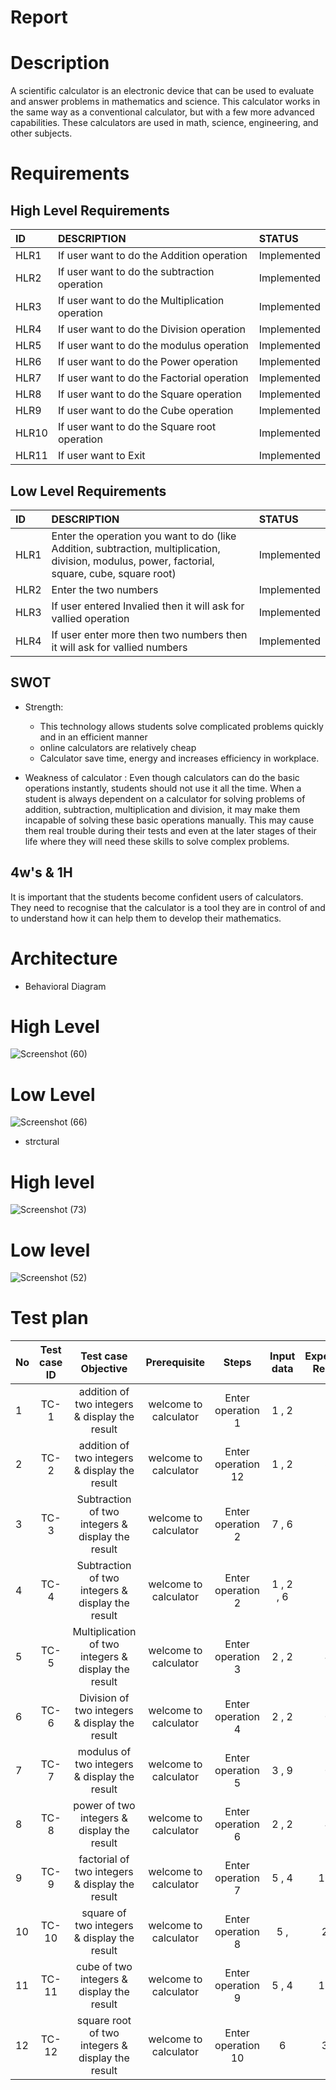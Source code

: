 # Report


# Description 
A scientific calculator is an electronic device that can be used to evaluate and answer problems in mathematics and science. This calculator works in the same way as a conventional calculator, but with a few more advanced capabilities. These calculators are used in math, science, engineering, and other subjects.


# Requirements 

## High Level Requirements
|ID   |DESCRIPTION                                    |STATUS     |
|:----|:----------------------------------------------|:----------|
|HLR1 |If user want to do the Addition operation      |Implemented|
|HLR2 |If user want to do the subtraction operation   |Implemented|
|HLR3 |If user want to do the Multiplication operation|Implemented|
|HLR4 |If user want to do the Division operation      |Implemented|
|HLR5 |If user want to do the modulus operation       |Implemented|
|HLR6 |If user want to do the Power operation         |Implemented|
|HLR7 |If user want to do the Factorial operation     |Implemented|
|HLR8 |If user want to do the Square operation        |Implemented|
|HLR9 |If user want to do the Cube operation          |Implemented|
|HLR10|If user want to do the Square root operation   |Implemented|
|HLR11|If user want to Exit                           |Implemented| 

## Low Level Requirements 
|ID  |DESCRIPTION                                                                                                                                    |STATUS     |
|:---|:----------------------------------------------------------------------------------------------------------------------------------------------|:----------|
|HLR1|Enter the operation you want to do (like Addition, subtraction, multiplication, division, modulus, power, factorial, square, cube, square root)|Implemented|
|HLR2|Enter the two numbers                                                                                                                          |Implemented|
|HLR3|If user entered Invalied then it will ask for vallied operation                                                                                |Implemented|               
|HLR4|If user enter more then two numbers then it will ask for vallied numbers                                                                       |Implemented| 


## SWOT

* Strength:
    * This technology allows students solve complicated problems quickly and in an efficient manner
    * online calculators are relatively cheap
    * Calculator save time, energy and increases efficiency in workplace.

* Weakness of calculator :
Even though calculators can do the basic operations instantly, students should not use it all the time. When a student is always dependent on a calculator for solving problems of addition, subtraction, multiplication and division, it may make them incapable of solving these basic operations manually. This may cause them real trouble during their tests and even at the later stages of their life where they will need these skills to solve complex problems.


## 4w's & 1H
It is important that the students become confident users of calculators. They need to recognise that the calculator is a tool they are in control of and to understand how it can help them to develop their mathematics.

# Architecture

* Behavioral Diagram

# High Level


![Screenshot (60)](https://user-images.githubusercontent.com/98865009/153655273-e5a453c8-80a2-4aa2-9658-b7c628f6f195.png)


# Low Level


![Screenshot (66)](https://user-images.githubusercontent.com/98865009/153655690-2870b5ec-5375-4e8d-869f-df3917876fa8.png)



* strctural 

# High level


![Screenshot (73)](https://user-images.githubusercontent.com/98865009/153656084-7721eefe-eae8-45b0-8913-bfc126de25ac.png)



# Low level

![Screenshot (52)](https://user-images.githubusercontent.com/98865009/153656303-cdbdd202-df90-4d84-b0f4-d699afcd22fd.png)


# Test plan 


|No|Test case ID|Test case Objective                                 |Prerequisite         |Steps             |Input data   |Expected Result|Actual Result        |Status|
|:-|:----------:|:--------------------------------------------------:|:-------------------:|:----------------:|:-----------:|:-------------:|:-------------------:|:----:|
|1 |TC-1        |addition of two integers & display the result       |welcome to calculator|Enter operation  1|1  ,     2   |3              |3                    |Pass  |
|2 |TC-2        |addition of two integers & display the result       |welcome to calculator|Enter operation 12|1  ,     2   |3              |enter valid operation|Fail  |   
|3 |TC-3        |Subtraction of two integers & display the result    |welcome to calculator|Enter operation 2 |7  ,     6   |1              |1                    |Pass  |
|4 |TC-4        |Subtraction of two integers & display the result    |welcome to calculator|Enter operation 2 |1 , 2 ,    6 |1              |enter valid number   |Fail  |
|5 |TC-5        |Multiplication of two integers & display the result |welcome to calculator|Enter operation 3 |2  ,    2    |4              |4                    |Pass  |
|6 |TC-6        |Division of two integers & display the result       |welcome to calculator|Enter operation 4 |2  ,    2    |0              |0                    |Pass  |
|7 |TC-7        |modulus of two integers & display the result        |welcome to calculator|Enter operation 5 |3  ,    9    |0              |0                    |Pass  |
|8 |TC-8        |power of two integers & display the result          |welcome to calculator|Enter operation 6 |2  ,    2    |4              |4                    |Pass  |
|9 |TC-9        |factorial of two integers & display the result      |welcome to calculator|Enter operation 7 |5  ,    4    |120            |120                  |Pass  |
|10|TC-10       |square of two integers & display the result         |welcome to calculator|Enter operation 8 |5  ,         |25             |25                   |Pass  |
|11|TC-11       |cube of two integers & display the result           |welcome to calculator|Enter operation 9 |5  ,    4    |125            |25                   |Pass  |
|12|TC-12       |square root of two integers & display the result    |welcome to calculator|Enter operation 10|6            |36             |36                   |Pass  |


